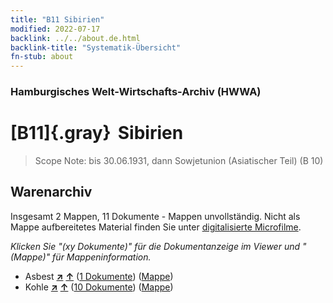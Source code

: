 ```yaml
---
title: "B11 Sibirien"
modified: 2022-07-17
backlink: ../../about.de.html
backlink-title: "Systematik-Übersicht"
fn-stub: about
---
```


### Hamburgisches Welt-Wirtschafts-Archiv (HWWA)

# [B11]{.gray}&#8201; Sibirien&#160; 


> Scope Note: bis 30.06.1931, dann Sowjetunion (Asiatischer Teil) (B 10)






## Warenarchiv








Insgesamt 2 Mappen, 11 Dokumente - Mappen unvollständig.
Nicht als Mappe aufbereitetes Material finden Sie unter [digitalisierte Microfilme](/film/h1_wa.de.html).

_Klicken Sie "(xy Dokumente)" für die Dokumentanzeige im Viewer und "(Mappe)" für Mappeninformation._



- Asbest [**&nearr;**](../../../ware/i/142014/about.de.html "Asbest (XXX in der ganzen Welt)") [**&uarr;**](../../../ware/about.de.html#PID23-As "Warensystematik") (<a href="https://pm20.zbw.eu/iiifview/folder/wa/142014,141066" title="über: Asbest : Sibirien" target="_blank">1 Dokumente</a>) ([Mappe](../../../../folder/wa/1420xx/142014/1410xx/141066/about.de.html))
- Kohle [**&nearr;**](../../../ware/i/143120/about.de.html "Kohle (XXX in der ganzen Welt)") [**&uarr;**](../../../ware/about.de.html#PRB02.01 "Warensystematik") (<a href="https://pm20.zbw.eu/iiifview/folder/wa/143120,141066" title="über: Kohle : Sibirien" target="_blank">10 Dokumente</a>) ([Mappe](../../../../folder/wa/1431xx/143120/1410xx/141066/about.de.html))





